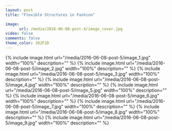 ```yaml
---
layout: post
title: "Flexible Structures in Fashion"

image:
      url: /media/2016-06-08-post-4/image_cover.jpg
video: false
comments: false
theme_color: 302F2D
---
```


{% include image.html url="/media/2016-06-08-post-5/image_1.jpg" width="100%" description="" %}
{% include image.html url="/media/2016-06-08-post-5/image_2.jpg" width="100%" description="" %}
{% include image.html url="/media/2016-06-08-post-5/image_3.jpg" width="100%" description="" %}
{% include image.html url="/media/2016-06-08-post-5/image_4.jpg" width="100%" description="" %}
{% include image.html url="/media/2016-06-08-post-5/image_5.jpg" width="100%" description="" %}
{% include image.html url="/media/2016-06-08-post-5/image_6.jpg" width="100%" description="" %}
{% include image.html url="/media/2016-06-08-post-5/image_7.jpg" width="100%" description="" %}
{% include image.html url="/media/2016-06-08-post-5/image_8.jpg" width="100%" description="" %}
{% include image.html url="/media/2016-06-08-post-5/image_9.jpg" width="100%" description="" %}

